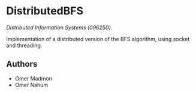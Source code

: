 # DistributedBFS

*Distributed Information Systems (096250).*

Implementation of a distributed version of the BFS algorithm, using socket and threading.

## Authors

* Omer Madmon
* Omer Nahum
